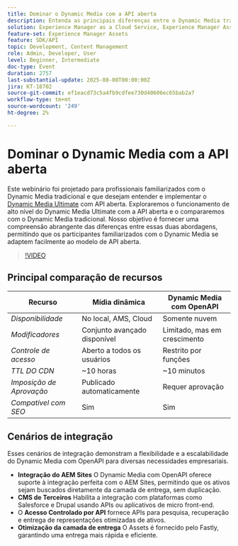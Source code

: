 ```yaml
---
title: Dominar o Dynamic Media com a API aberta
description: Entenda as principais diferenças entre o Dynamic Media tradicional e o modelo de API aberta e saiba como fazer a transição e implementar com êxito o Dynamic Media Ultimate com API aberta.
solution: Experience Manager as a Cloud Service, Experience Manager Assets
feature-set: Experience Manager Assets
feature: SDK/API
topic: Development, Content Management
role: Admin, Developer, User
level: Beginner, Intermediate
doc-type: Event
duration: 2757
last-substantial-update: 2025-08-08T00:00:00Z
jira: KT-18702
source-git-commit: ef1eacd73c5a4fb9cdfee730d40606ec65bab2a7
workflow-type: tm+mt
source-wordcount: '249'
ht-degree: 2%

---
```



# Dominar o Dynamic Media com a API aberta

Este webinário foi projetado para profissionais familiarizados com o Dynamic Media tradicional e que desejam entender e implementar o [Dynamic Media Ultimate](https://experienceleague.adobe.com/en/docs/experience-manager-cloud-service/content/assets/dynamicmedia/dm-prime-ultimate) com API aberta.  Exploraremos o funcionamento de alto nível do Dynamic Media Ultimate com a API aberta e o compararemos com o Dynamic Media tradicional. Nosso objetivo é fornecer uma compreensão abrangente das diferenças entre essas duas abordagens, permitindo que os participantes familiarizados com o Dynamic Media se adaptem facilmente ao modelo de API aberta.

>[!VIDEO](https://video.tv.adobe.com/v/3470620/?learn=on&enablevpops)

## Principal comparação de recursos

| Recurso | Mídia dinâmica | Dynamic Media com OpenAPI |
|-----------------------------|------------------------|----------------------------|
| *Disponibilidade* | No local, AMS, Cloud | Somente nuvem |
| *Modificadores* | Conjunto avançado disponível | Limitado, mas em crescimento |
| *Controle de acesso* | Aberto a todos os usuários | Restrito por funções |
| *TTL DO CDN* | ~10 horas | ~10 minutos |
| *Imposição de Aprovação* | Publicado automaticamente | Requer aprovação |
| *Compatível com SEO* | Sim | Sim |

## Cenários de integração

Esses cenários de integração demonstram a flexibilidade e a escalabilidade do Dynamic Media com OpenAPI para diversas necessidades empresariais.

* **Integração do AEM Sites** O Dynamic Media com OpenAPI oferece suporte à integração perfeita com o AEM Sites, permitindo que os ativos sejam buscados diretamente da camada de entrega, sem duplicação.
* **CMS de Terceiros** Habilita a integração com plataformas como Salesforce e Drupal usando APIs ou aplicativos de micro front-end.
* O **Acesso Controlado por API** fornece APIs para pesquisa, recuperação e entrega de representações otimizadas de ativos.
* **Otimização da camada de entrega** O Assets é fornecido pelo Fastly, garantindo uma entrega mais rápida e eficiente.